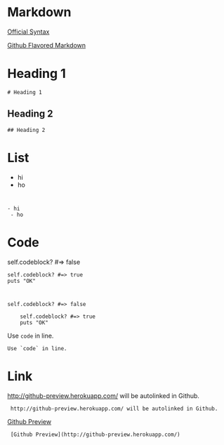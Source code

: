 # Markdown
[Official Syntax](http://daringfireball.net/projects/markdown/syntax)

[Github Flavored Markdown](http://github.github.com/github-flavored-markdown/)

# Heading 1
    # Heading 1

## Heading 2
    ## Heading 2

# List

- hi
 - ho

#
    - hi
     - ho

# Code
self.codeblock? #=> false

    self.codeblock? #=> true
    puts "OK"
#
    self.codeblock? #=> false

        self.codeblock? #=> true
        puts "OK"

Use `code` in line.

    Use `code` in line.

# Link
http://github-preview.herokuapp.com/ will be autolinked in Github.

     http://github-preview.herokuapp.com/ will be autolinked in Github.

[Github Preview](http://github-preview.herokuapp.com/)

     [Github Preview](http://github-preview.herokuapp.com/)

